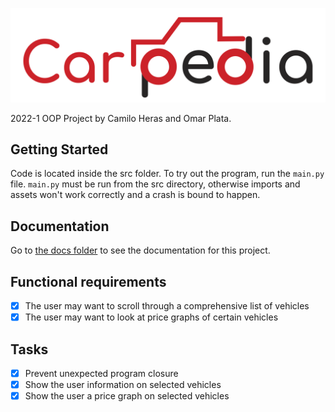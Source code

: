 ![Carpedia](src/assets/Logo.png)

2022-1 OOP Project by Camilo Heras and Omar Plata.

## Getting Started
Code is located inside the src folder. To try out the program, run the `main.py` file. `main.py` must be run from the src directory, otherwise imports and assets won't work correctly and a crash is bound to happen.

## Documentation
Go to [the docs folder](docs/) to see the documentation for this project.

## Functional requirements
- [x] The user may want to scroll through a comprehensive list of vehicles
- [x] The user may want to look at price graphs of certain vehicles

## Tasks
- [x] Prevent unexpected program closure
- [x] Show the user information on selected vehicles
- [x] Show the user a price graph on selected vehicles